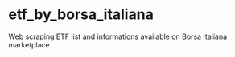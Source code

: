 # etf_by_borsa_italiana
Web scraping ETF list and informations available on Borsa Italiana marketplace
